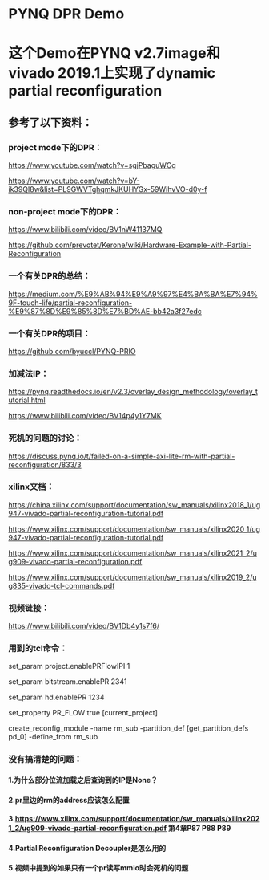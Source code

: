 # PYNQ DPR Demo
# 这个Demo在PYNQ v2.7image和vivado 2019.1上实现了dynamic partial reconfiguration

## 参考了以下资料：
### project mode下的DPR：

https://www.youtube.com/watch?v=sgjPbaguWCg

https://www.youtube.com/watch?v=bY-ik39QI8w&list=PL9GWVTghqmkJKUHYGx-59WihvVO-d0y-f

### non-project mode下的DPR：

https://www.bilibili.com/video/BV1nW41137MQ

https://github.com/prevotet/Kerone/wiki/Hardware-Example-with-Partial-Reconfiguration

### 一个有关DPR的总结：
https://medium.com/%E9%AB%94%E9%A9%97%E4%BA%BA%E7%94%9F-touch-life/partial-reconfiguration-%E9%87%8D%E9%85%8D%E7%BD%AE-bb42a3f27edc

### 一个有关DPR的项目：

https://github.com/byuccl/PYNQ-PRIO

### 加减法IP：

https://pynq.readthedocs.io/en/v2.3/overlay_design_methodology/overlay_tutorial.html

https://www.bilibili.com/video/BV14p4y1Y7MK

### 死机的问题的讨论：

https://discuss.pynq.io/t/failed-on-a-simple-axi-lite-rm-with-partial-reconfiguration/833/3 

### xilinx文档：

https://china.xilinx.com/support/documentation/sw_manuals/xilinx2018_1/ug947-vivado-partial-reconfiguration-tutorial.pdf

https://www.xilinx.com/support/documentation/sw_manuals/xilinx2020_1/ug947-vivado-partial-reconfiguration-tutorial.pdf

https://www.xilinx.com/support/documentation/sw_manuals/xilinx2021_2/ug909-vivado-partial-reconfiguration.pdf

https://www.xilinx.com/support/documentation/sw_manuals/xilinx2019_2/ug835-vivado-tcl-commands.pdf


### 视频链接：
https://www.bilibili.com/video/BV1Db4y1s7f6/

### 用到的tcl命令：

set_param project.enablePRFlowIPI 1

set_param bitstream.enablePR 2341

set_param hd.enablePR 1234

set_property PR_FLOW true [current_project]

create_reconfig_module -name rm_sub -partition_def [get_partition_defs pd_0] -define_from rm_sub

### 没有搞清楚的问题：

#### 1.为什么部分位流加载之后查询到的IP是None？
#### 2.pr里边的rm的address应该怎么配置
#### 3.https://www.xilinx.com/support/documentation/sw_manuals/xilinx2021_2/ug909-vivado-partial-reconfiguration.pdf 第4章P87 P88 P89
#### 4.Partial Reconfiguration Decoupler是怎么用的
#### 5.视频中提到的如果只有一个pr读写mmio时会死机的问题